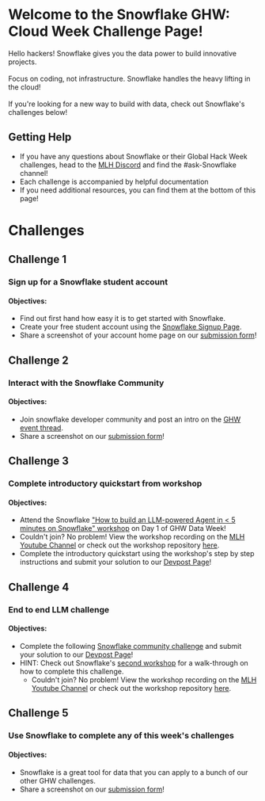 # Welcome to the Snowflake GHW: Cloud Week Challenge Page!

Hello hackers! Snowflake gives you the data power to build innovative projects. <br><br>
Focus on coding, not infrastructure. Snowflake handles the heavy lifting in the cloud! <br><br> 
If you're looking for a new way to build with data, check out Snowflake's challenges below! <br>

## Getting Help 

* If you have any questions about Snowflake or their Global Hack Week challenges, head to the [MLH Discord](https://discord.mlh.io/) and find the #ask-Snowflake channel!
* Each challenge is accompanied by helpful documentation
* If you need additional resources, you can find them at the bottom of this page! 


# Challenges

## Challenge 1
### Sign up for a Snowflake student account

#### Objectives: 
* Find out first hand how easy it is to get started with Snowflake.
* Create your free student account using the [Snowflake Signup Page](https://mlh.link/ghwcloud325-Snowflake-signup).
* Share a screenshot of your account home page on our [submission form](https://mlh.link/ghwform)! 

## Challenge 2 
### Interact with the Snowflake Community

#### Objectives: 
* Join snowflake developer community and post an intro on the [GHW event thread](https://mlh.link/ghwcloud325-snowflake-discourse).
* Share a screenshot on our [submission form](https://mlh.link/ghwform)! 

## Challenge 3 
### Complete introductory quickstart from workshop
#### Objectives: 
* Attend the Snowflake ["How to build an LLM-powered Agent in < 5 minutes on Snowflake" workshop](https://mlh.link/ghwcloud325-snowflake-workshop) on Day 1 of GHW Data Week! 
* Couldn't join? No problem! View the workshop recording on the [MLH Youtube Channel](https://www.youtube.com/@MajorLeagueHacking) or check out the workshop repository [here](https://mlh.link/ghwcloud325-snowflake-github). 
* Complete the introductory quickstart using the workshop's step by step instructions and submit your solution to our [Devpost Page](https://mlh.link/ghwdevpost)! 

## Challenge 4 
### End to end LLM challenge
#### Objectives: 
* Complete the following [Snowflake community challenge](https://mlh.link/ghwcloud325-snowflake-cortex) and submit your solution to our [Devpost Page](https://mlh.link/ghwdevpost)! 
* HINT: Check out Snowflake's [second workshop](https://mlh.link/ghwcloud325-Snowflake-workshop2) for a walk-through on how to complete this challenge.
  * Couldn't join? No problem! View the workshop recording on the [MLH Youtube Channel](https://www.youtube.com/@MajorLeagueHacking) or check out the workshop repository [here](https://mlh.link/ghwcloud325-snowflake-github2).

## Challenge 5
### Use Snowflake to complete any of this week's challenges
#### Objectives: 
* Snowflake is a great tool for data that you can apply to a bunch of our other GHW challenges. 
* Share a screenshot on our [submission form](https://mlh.link/ghwform)! 
